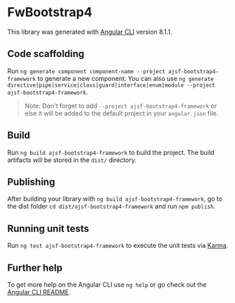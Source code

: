 # FwBootstrap4

This library was generated with [Angular CLI](https://github.com/angular/angular-cli) version 8.1.1.

## Code scaffolding

Run `ng generate component component-name --project ajsf-bootstrap4-framework` to generate a new component. You can also use `ng generate directive|pipe|service|class|guard|interface|enum|module --project ajsf-bootstrap4-framework`.
> Note: Don't forget to add `--project ajsf-bootstrap4-framework` or else it will be added to the default project in your `angular.json` file. 

## Build

Run `ng build ajsf-bootstrap4-framework` to build the project. The build artifacts will be stored in the `dist/` directory.

## Publishing

After building your library with `ng build ajsf-bootstrap4-framework`, go to the dist folder `cd dist/ajsf-bootstrap4-framework` and run `npm publish`.

## Running unit tests

Run `ng test ajsf-bootstrap4-framework` to execute the unit tests via [Karma](https://karma-runner.github.io).

## Further help

To get more help on the Angular CLI use `ng help` or go check out the [Angular CLI README](https://github.com/angular/angular-cli/blob/master/README.md).
